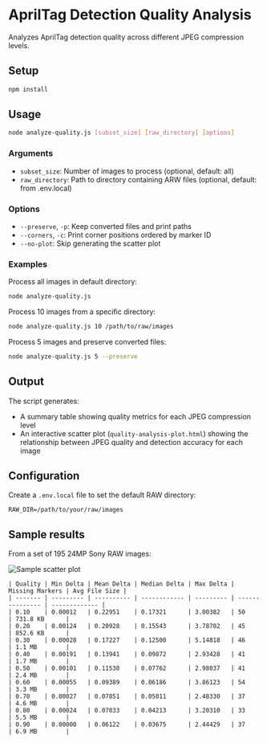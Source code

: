 # AprilTag Detection Quality Analysis

Analyzes AprilTag detection quality across different JPEG compression levels.

## Setup

```bash
npm install
```

## Usage

```bash
node analyze-quality.js [subset_size] [raw_directory] [options]
```

### Arguments

- `subset_size`: Number of images to process (optional, default: all)
- `raw_directory`: Path to directory containing ARW files (optional, default: from .env.local)

### Options

- `--preserve`, `-p`: Keep converted files and print paths
- `--corners`, `-c`: Print corner positions ordered by marker ID
- `--no-plot`: Skip generating the scatter plot

### Examples

Process all images in default directory:

```bash
node analyze-quality.js
```

Process 10 images from a specific directory:

```bash
node analyze-quality.js 10 /path/to/raw/images
```

Process 5 images and preserve converted files:

```bash
node analyze-quality.js 5 --preserve
```

## Output

The script generates:

- A summary table showing quality metrics for each JPEG compression level
- An interactive scatter plot (`quality-analysis-plot.html`) showing the relationship between JPEG quality and detection accuracy for each image

## Configuration

Create a `.env.local` file to set the default RAW directory:

```
RAW_DIR=/path/to/your/raw/images
```

## Sample results

From a set of 195 24MP Sony RAW images:

![Sample scatter plot](./sample-results.png)

```
| Quality | Min Delta | Mean Delta | Median Delta | Max Delta | Missing Markers | Avg File Size |
| ------- | --------- | ---------- | ------------ | --------- | --------------- | ------------- |
| 0.10    | 0.00012   | 0.22951    | 0.17321      | 3.00382   | 50              | 731.8 KB      |
| 0.20    | 0.00124   | 0.20928    | 0.15543      | 3.78702   | 45              | 852.6 KB      |
| 0.30    | 0.00028   | 0.17227    | 0.12500      | 5.14818   | 46              | 1.1 MB        |
| 0.40    | 0.00191   | 0.13941    | 0.09872      | 2.93428   | 41              | 1.7 MB        |
| 0.50    | 0.00101   | 0.11538    | 0.07762      | 2.98037   | 41              | 2.4 MB        |
| 0.60    | 0.00055   | 0.09389    | 0.06186      | 3.86123   | 54              | 3.3 MB        |
| 0.70    | 0.00027   | 0.07851    | 0.05011      | 2.48330   | 37              | 4.6 MB        |
| 0.80    | 0.00024   | 0.07033    | 0.04213      | 3.20310   | 33              | 5.5 MB        |
| 0.90    | 0.00000   | 0.06122    | 0.03675      | 2.44429   | 37              | 6.9 MB        |
```
